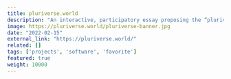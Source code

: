 ```yaml
---
title: pluriverse.world
description: "An interactive, participatory essay proposing the “pluriverse” as a new banner for the community to rally around for how we look at imagining a “new web.” It is co-created with visitors and readers of the site.<br/><br/>Created in collaboration with [Verses](https://verses.xyz/)."
image: https://pluriverse.world/pluriverse-banner.jpg
date: "2022-02-15"
external_link: "https://pluriverse.world/"
related: []
tags: ['projects', 'software', 'favorite']
featured: true
weight: 10000
---
```

